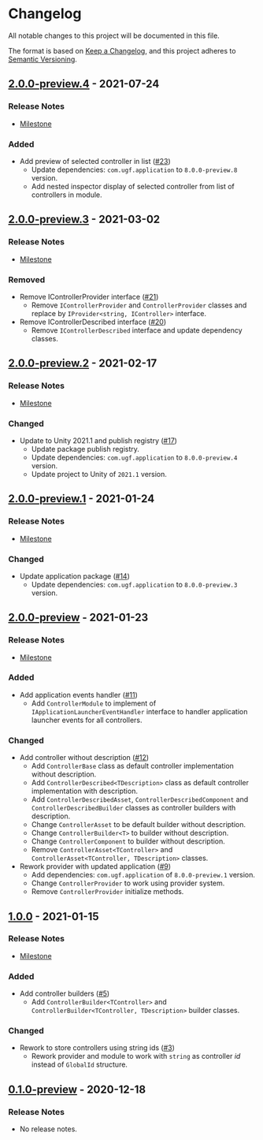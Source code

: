# Changelog

All notable changes to this project will be documented in this file.

The format is based on [Keep a Changelog](https://keepachangelog.com/en/1.0.0/),
and this project adheres to [Semantic Versioning](https://semver.org/spec/v2.0.0.html).

## [2.0.0-preview.4](https://github.com/unity-game-framework/ugf-module-controllers/releases/tag/2.0.0-preview.4) - 2021-07-24  

### Release Notes

- [Milestone](https://github.com/unity-game-framework/ugf-module-controllers/milestone/6?closed=1)  
    

### Added

- Add preview of selected controller in list ([#23](https://github.com/unity-game-framework/ugf-module-controllers/pull/23))  
    - Update dependencies: `com.ugf.application` to `8.0.0-preview.8` version.
    - Add nested inspector display of selected controller from list of controllers in module.

## [2.0.0-preview.3](https://github.com/unity-game-framework/ugf-module-controllers/releases/tag/2.0.0-preview.3) - 2021-03-02  

### Release Notes

- [Milestone](https://github.com/unity-game-framework/ugf-module-controllers/milestone/5?closed=1)  
    

### Removed

- Remove IControllerProvider interface ([#21](https://github.com/unity-game-framework/ugf-module-controllers/pull/21))  
    - Remove `IControllerProvider` and `ControllerProvider` classes and replace by `IProvider<string, IController>` interface.
- Remove IControllerDescribed interface ([#20](https://github.com/unity-game-framework/ugf-module-controllers/pull/20))  
    - Remove `IControllerDescribed` interface and update dependency classes.

## [2.0.0-preview.2](https://github.com/unity-game-framework/ugf-module-controllers/releases/tag/2.0.0-preview.2) - 2021-02-17  

### Release Notes

- [Milestone](https://github.com/unity-game-framework/ugf-module-controllers/milestone/4?closed=1)  
    

### Changed

- Update to Unity 2021.1 and publish registry ([#17](https://github.com/unity-game-framework/ugf-module-controllers/pull/17))  
    - Update package publish registry.
    - Update dependencies: `com.ugf.application` to `8.0.0-preview.4` version.
    - Update project to Unity of `2021.1` version.

## [2.0.0-preview.1](https://github.com/unity-game-framework/ugf-module-controllers/releases/tag/2.0.0-preview.1) - 2021-01-24  

### Release Notes

- [Milestone](https://github.com/unity-game-framework/ugf-module-controllers/milestone/3?closed=1)  
    

### Changed

- Update application package ([#14](https://github.com/unity-game-framework/ugf-module-controllers/pull/14))  
    - Update dependencies: `com.ugf.application` to `8.0.0-preview.3` version.

## [2.0.0-preview](https://github.com/unity-game-framework/ugf-module-controllers/releases/tag/2.0.0-preview) - 2021-01-23  

### Release Notes

- [Milestone](https://github.com/unity-game-framework/ugf-module-controllers/milestone/2?closed=1)  
    

### Added

- Add application events handler ([#11](https://github.com/unity-game-framework/ugf-module-controllers/pull/11))  
    - Add `ControllerModule` to implement of `IApplicationLauncherEventHandler` interface to handler application launcher events for all controllers.

### Changed

- Add controller without description ([#12](https://github.com/unity-game-framework/ugf-module-controllers/pull/12))  
    - Add `ControllerBase` class as default controller implementation without description.
    - Add `ControllerDescribed<TDescription>` class as default controller implementation with description.
    - Add `ControllerDescribedAsset`, `ControllerDescribedComponent` and `ControllerDescribedBuilder` classes as controller builders with description.
    - Change `ControllerAsset` to be default builder without description.
    - Change `ControllerBuilder<T>` to builder without description.
    - Change `ControllerComponent` to builder without description.
    - Remove `ControllerAsset<TController>` and `ControllerAsset<TController, TDescription>` classes.
- Rework provider with updated application ([#9](https://github.com/unity-game-framework/ugf-module-controllers/pull/9))  
    - Add dependencies: `com.ugf.application` of `8.0.0-preview.1` version.
    - Change `ControllerProvider` to work using provider system.
    - Remove `ControllerProvider` initialize methods.

## [1.0.0](https://github.com/unity-game-framework/ugf-module-controllers/releases/tag/1.0.0) - 2021-01-15  

### Release Notes

- [Milestone](https://github.com/unity-game-framework/ugf-module-controllers/milestone/1?closed=1)  
    

### Added

- Add controller builders ([#5](https://github.com/unity-game-framework/ugf-module-controllers/pull/5))  
    - Add `ControllerBuilder<TController>` and `ControllerBuilder<TController, TDescription>` builder classes.

### Changed

- Rework to store controllers using string ids ([#3](https://github.com/unity-game-framework/ugf-module-controllers/pull/3))  
    - Rework provider and module to work with `string` as controller _id_ instead of `GlobalId` structure.

## [0.1.0-preview](https://github.com/unity-game-framework/ugf-module-controllers/releases/tag/0.1.0-preview) - 2020-12-18  

### Release Notes

- No release notes.


